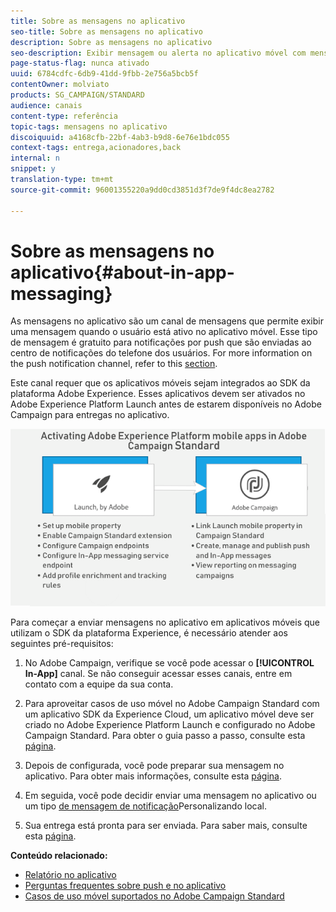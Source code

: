 ```yaml
---
title: Sobre as mensagens no aplicativo
seo-title: Sobre as mensagens no aplicativo
description: Sobre as mensagens no aplicativo
seo-description: Exibir mensagem ou alerta no aplicativo móvel com mensagens no aplicativo.
page-status-flag: nunca ativado
uuid: 6784cdfc-6db9-41dd-9fbb-2e756a5bcb5f
contentOwner: molviato
products: SG_CAMPAIGN/STANDARD
audience: canais
content-type: referência
topic-tags: mensagens no aplicativo
discoiquuid: a4168cfb-22bf-4ab3-b9d8-6e76e1bdc055
context-tags: entrega,acionadores,back
internal: n
snippet: y
translation-type: tm+mt
source-git-commit: 96001355220a9dd0cd3851d3f7de9f4dc8ea2782

---
```



# Sobre as mensagens no aplicativo{#about-in-app-messaging}

As mensagens no aplicativo são um canal de mensagens que permite exibir uma mensagem quando o usuário está ativo no aplicativo móvel. Esse tipo de mensagem é gratuito para notificações por push que são enviadas ao centro de notificações do telefone dos usuários. For more information on the push notification channel, refer to this [section](../../channels/using/about-push-notifications.md).

Este canal requer que os aplicativos móveis sejam integrados ao SDK da plataforma Adobe Experience. Esses aplicativos devem ser ativados no Adobe Experience Platform Launch antes de estarem disponíveis no Adobe Campaign para entregas no aplicativo.

![](assets/launch_campaign.png)

Para começar a enviar mensagens no aplicativo em aplicativos móveis que utilizam o SDK da plataforma Experience, é necessário atender aos seguintes pré-requisitos:

1. No Adobe Campaign, verifique se você pode acessar o **[!UICONTROL In-App]** canal. Se não conseguir acessar esses canais, entre em contato com a equipe da sua conta.

1. Para aproveitar casos de uso móvel no Adobe Campaign Standard com um aplicativo SDK da Experience Cloud, um aplicativo móvel deve ser criado no Adobe Experience Platform Launch e configurado no Adobe Campaign Standard. Para obter o guia passo a passo, consulte esta [página](https://helpx.adobe.com/campaign/kb/configuring-app-sdk.html).

1. Depois de configurada, você pode preparar sua mensagem no aplicativo. Para obter mais informações, consulte esta [página](../../channels/using/preparing-and-sending-an-in-app-message.md#preparing-your-in-app-message).

1. Em seguida, você pode decidir enviar uma mensagem [](../../channels/using/customizing-an-in-app-message.md) no aplicativo ou um tipo [de mensagem de notificação](../../channels/using/customizing-an-in-app-message.md#customizing-a-local-notification-message-type)Personalizando local.

1. Sua entrega está pronta para ser enviada. Para saber mais, consulte esta [página](../../channels/using/preparing-and-sending-an-in-app-message.md#sending-your-in-app-message).

**Conteúdo relacionado:**

* [Relatório no aplicativo](../../reporting/using/in-app-report.md)
* [Perguntas frequentes sobre push e no aplicativo](https://helpx.adobe.com/campaign/kb/push_inapp_faq.html)
* [Casos de uso móvel suportados no Adobe Campaign Standard](https://helpx.adobe.com/campaign/kb/configure-launch-rules-acs-use-cases.html)

